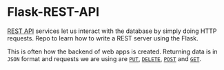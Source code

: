 # Flask-REST-API

[REST API](https://restfulapi.net/) services let us interact with the database by simply doing HTTP requests. Repo to learn how to write a REST server using the Flask.

This is often how the backend of web apps is created. Returning data is in `JSON` format and requests we are using are 
[`PUT`](https://developer.mozilla.org/en-US/docs/Web/HTTP/Methods/PUT),
[`DELETE`](https://developer.mozilla.org/en-US/docs/Web/HTTP/Methods/DELETE), 
[`POST`](https://developer.mozilla.org/en-US/docs/Web/HTTP/Methods/POST) 
and [`GET`](https://developer.mozilla.org/en-US/docs/Web/HTTP/Methods/GET).
